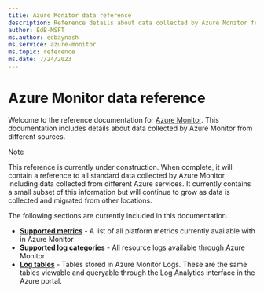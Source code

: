 ```yaml
---
title: Azure Monitor data reference
description: Reference details about data collected by Azure Monitor from different sources.
author: EdB-MSFT
ms.author: edbaynash
ms.service: azure-monitor
ms.topic: reference
ms.date: 7/24/2023
---
```

# Azure Monitor data reference
Welcome to the reference documentation for [Azure Monitor](/azure/azure-monitor/). This documentation includes details about data collected by Azure Monitor from different sources.

> [!NOTE]
> This reference is currently under construction. When complete, it will contain a reference to all standard data collected by Azure Monitor, including data collected from different Azure services. It currently contains a small subset of this information but will continue to grow as data is collected and migrated from other locations.

The following sections are currently included in this documentation.

- [**Supported metrics**](./supported-metrics/metrics-index.md)  - A list of all platform  metrics currently available with in Azure Monitor
- [**Supported log categories**](./supported-logs/logs-index)  - All resource logs available through Azure Monitor 
- [**Log tables**](./tables/tables-category.md) - Tables stored in Azure Monitor Logs. These are the same tables viewable and queryable through the Log Analytics interface in the Azure portal. 
